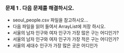 
### 문제 1 . 다음 문제를 해결하시오.
- seoul_people.csv 파일을 참고하시오...
- 다음 파일을 읽어 들여서 ArrayList에 저장 하시오.
- 서울의 남자 인구와 여자 인구가 가장 많은 구는 어디인가?
- 서울의 남자 인구와 여자 인구가 가장 적은 구는 어디인가?
- 서울의 세대수 인구가 가장 많은 곳은 어디인가
